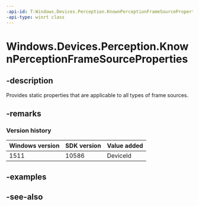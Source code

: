 ```yaml
---
-api-id: T:Windows.Devices.Perception.KnownPerceptionFrameSourceProperties
-api-type: winrt class
---
```


<!-- Class syntax.
public class KnownPerceptionFrameSourceProperties 
-->

# Windows.Devices.Perception.KnownPerceptionFrameSourceProperties

## -description
Provides static properties that are applicable to all types of frame sources.

## -remarks

### Version history

| Windows version | SDK version | Value added |
| -- | -- | -- |
| 1511 | 10586 | DeviceId |

## -examples

## -see-also
